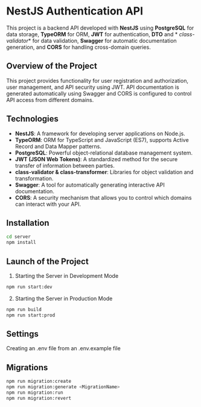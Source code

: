 # NestJS Authentication API

This project is a backend API developed with **NestJS** using **PostgreSQL** for data storage, **TypeORM** for ORM, **JWT** for authentication, **DTO** and * *class-validator** for data validation, **Swagger** for automatic documentation generation, and **CORS** for handling cross-domain queries.

## Overview of the Project

This project provides functionality for user registration and authorization, user management, and API security using JWT. API documentation is generated automatically using Swagger and CORS is configured to control API access from different domains.

## Technologies

- **NestJS**: A framework for developing server applications on Node.js.
- **TypeORM**: ORM for TypeScript and JavaScript (ES7), supports Active Record and Data Mapper patterns.
- **PostgreSQL**: Powerful object-relational database management system.
- **JWT (JSON Web Tokens)**: A standardized method for the secure transfer of information between parties.
- **class-validator & class-transformer**: Libraries for object validation and transformation.
- **Swagger**: A tool for automatically generating interactive API documentation.
- **CORS**: A security mechanism that allows you to control which domains can interact with your API.

## Installation

 ```bash
 cd server
 npm install
 ```

## Launch of the Project
1. Starting the Server in Development Mode

```bash
npm run start:dev
```
2. Starting the Server in Production Mode

 ```bash
npm run build
npm run start:prod
 ```
 
## Settings
 Creating an .env file from an .env.example file

## Migrations

```bash
npm run migration:create
npm run migration:generate <MigrationName>
npm run migration:run
npm run migration:revert
```
